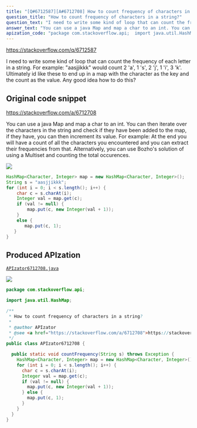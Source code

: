 ```yaml
---
title: "[Q#6712587][A#6712708] How to count frequency of characters in a string?"
question_title: "How to count frequency of characters in a string?"
question_text: "I need to write some kind of loop that can count the frequency of each letter in a string.  For example: \"aasjjikkk\" would count 2 'a', 1 's', 2 'j', 1 'i', 3 'k'. Ultimately id like these to end up in a map with the character as the key and the count as the value. Any good idea how to do this?"
answer_text: "You can use a java Map and map a char to an int. You can then iterate over the characters in the string and check if they have been added to the map, if they have, you can then increment its value. For example: At the end you will have a count of all the characters you encountered and you can extract their frequencies from that. Alternatively, you can use Bozho's solution of using a Multiset and counting the total occurences."
apization_code: "package com.stackoverflow.api;  import java.util.HashMap;  /**  * How to count frequency of characters in a string?  *  * @author APIzator  * @see <a href=\"https://stackoverflow.com/a/6712708\">https://stackoverflow.com/a/6712708</a>  */ public class APIzator6712708 {    public static void countFrequency(String s) throws Exception {     HashMap<Character, Integer> map = new HashMap<Character, Integer>();     for (int i = 0; i < s.length(); i++) {       char c = s.charAt(i);       Integer val = map.get(c);       if (val != null) {         map.put(c, new Integer(val + 1));       } else {         map.put(c, 1);       }     }   } }"
---
```


https://stackoverflow.com/q/6712587

I need to write some kind of loop that can count the frequency of each letter in a string. 
For example: &quot;aasjjikkk&quot; would count 2 &#x27;a&#x27;, 1 &#x27;s&#x27;, 2 &#x27;j&#x27;, 1 &#x27;i&#x27;, 3 &#x27;k&#x27;. Ultimately id like these to end up in a map with the character as the key and the count as the value. Any good idea how to do this?



## Original code snippet

https://stackoverflow.com/a/6712708

You can use a java Map and map a char to an int. You can then iterate over the characters in the string and check if they have been added to the map, if they have, you can then increment its value.
For example:
At the end you will have a count of all the characters you encountered and you can extract their frequencies from that.
Alternatively, you can use Bozho&#x27;s solution of using a Multiset and counting the total occurences.

<div class="code-logo"><img src="/stackoverflow.png" /></div>

```java
HashMap<Character, Integer> map = new HashMap<Character, Integer>();
String s = "aasjjikkk";
for (int i = 0; i < s.length(); i++) {
    char c = s.charAt(i);
    Integer val = map.get(c);
    if (val != null) {
        map.put(c, new Integer(val + 1));
    }
    else {
       map.put(c, 1);
   }
}
```

## Produced APIzation

[`APIzator6712708.java`](https://github.com/blind-papers/apization-temp-data/raw/main/search/APIzator6712708.java)

<div class="code-logo"><img src="/apizator.png" /></div>

```java
package com.stackoverflow.api;

import java.util.HashMap;

/**
 * How to count frequency of characters in a string?
 *
 * @author APIzator
 * @see <a href="https://stackoverflow.com/a/6712708">https://stackoverflow.com/a/6712708</a>
 */
public class APIzator6712708 {

  public static void countFrequency(String s) throws Exception {
    HashMap<Character, Integer> map = new HashMap<Character, Integer>();
    for (int i = 0; i < s.length(); i++) {
      char c = s.charAt(i);
      Integer val = map.get(c);
      if (val != null) {
        map.put(c, new Integer(val + 1));
      } else {
        map.put(c, 1);
      }
    }
  }
}

```
